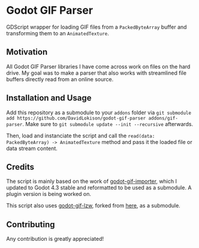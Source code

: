 # Godot GIF Parser
GDScript wrapper for loading GIF files from a `PackedByteArray` buffer and transforming them to an `AnimatedTexture`.

## Motivation
All Godot GIF Parser libraries I have come across work on files on the hard drive. My goal was to make a parser that also works with streamlined file buffers directly read from an online source.

## Installation and Usage
Add this repository as a submodule to your `addons` folder via `git submodule add https://github.com/DavidLokison/godot-gif-parser addons/gif-parser`. Make sure to `git submodule update --init --recursive` afterwards.

Then, load and instanciate the script and call the `read(data: PackedByteArray) -> AnimatedTexture` method and pass it the loaded file or data stream content.

## Credits
The script is mainly based on the work of [godot-gif-importer](https://github.com/vbousquet/godot-gif-importer), which I updated to Godot 4.3 stable and reformatted to be used as a submodule. A plugin version is being worked on.

This script also uses [godot-gif-lzw](https://github.com/DavidLokison/godot-gif-lzw), forked from [here](https://github.com/jegor377/godot-gif-lzw), as a submodule.

## Contributing
Any contribution is greatly appreciated!
